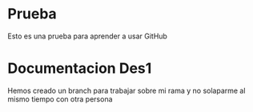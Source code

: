 # Prueba
Esto es una prueba para aprender a usar GitHub

# Documentacion Des1
Hemos creado un branch para trabajar sobre mi rama y no solaparme al mismo tiempo con otra persona
